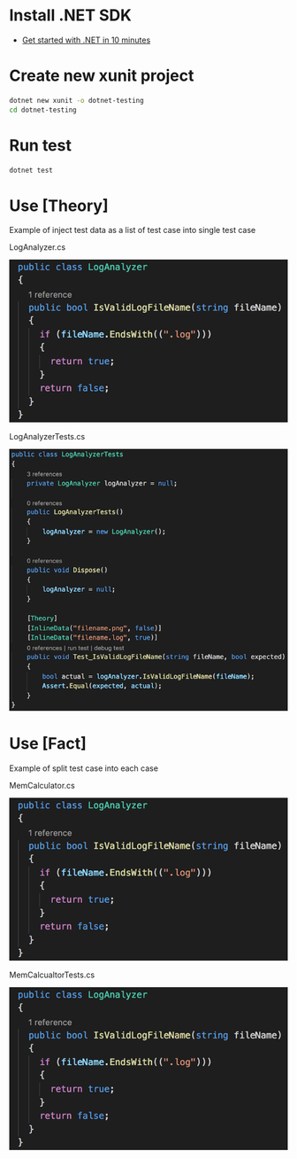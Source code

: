 # Install .NET SDK
- [Get started with .NET in 10 minutes](https://www.microsoft.com/net/learn/get-started/macos)

# Create new xunit project
```sh
dotnet new xunit -o dotnet-testing
cd dotnet-testing
```

# Run test
```sh
dotnet test
```

# Use [Theory]

Example of inject test data as a list of test case into single test case

LogAnalyzer.cs

![LogAnalyzer](https://raw.githubusercontent.com/kurozakizz/dotnet-testing/master/screenshots/LogAnalyzer.png)

LogAnalyzerTests.cs

![LogAnalyzerTests](https://raw.githubusercontent.com/kurozakizz/dotnet-testing/master/screenshots/LogAnalyzerTests.png)

# Use [Fact]

Example of split test case into each case

MemCalculator.cs

![MemCalculator](https://raw.githubusercontent.com/kurozakizz/dotnet-testing/master/screenshots/LogAnalyzer.png)

MemCalcualtorTests.cs

![MemCalculatorTests](https://raw.githubusercontent.com/kurozakizz/dotnet-testing/master/screenshots/LogAnalyzer.png)